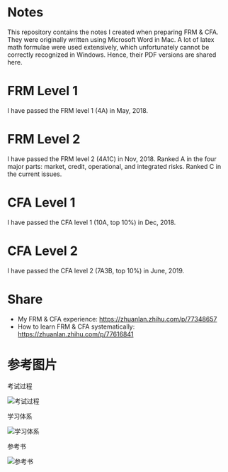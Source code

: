 Notes
=====
This repository contains the notes I created when preparing FRM & CFA. 
They were originally written using Microsoft Word in Mac. 
A lot of latex math formulae were used extensively, which 
unfortunately cannot be correctly recognized in Windows. 
Hence, their PDF versions are shared here. 

FRM Level 1
===========
I have passed the FRM level 1 (4A) in May, 2018.

FRM Level 2
===========
I have passed the FRM level 2 (4A1C) in Nov, 2018. 
Ranked A in the four major parts: market, credit, operational, and integrated risks.
Ranked C in the current issues.

CFA Level 1
===========
I have passed the CFA level 1 (10A, top 10%) in Dec, 2018.

CFA Level 2
===========
I have passed the CFA level 2 (7A3B, top 10%) in June, 2019.

Share
===========
* My FRM & CFA experience: https://zhuanlan.zhihu.com/p/77348657
* How to learn FRM & CFA systematically:  https://zhuanlan.zhihu.com/p/77616841

参考图片
======
考试过程

![考试过程](https://raw.githubusercontent.com/qiaoliangxiang/cfa/master/image/history.png)

学习体系

![学习体系](https://raw.githubusercontent.com/qiaoliangxiang/cfa/master/image/knowledge_system.png)

参考书

![参考书](https://raw.githubusercontent.com/qiaoliangxiang/cfa/master/image/book.png)



